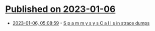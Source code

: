 # [Published on 2023-01-06](index.md)

* [2023-01-06, 05:08:59](https://news.ycombinator.com/item?id=34271215) - [S p a m m y s y s C a l l s in strace dumps](http://rachelbythebay.com/w/2023/01/05/syscall/)
